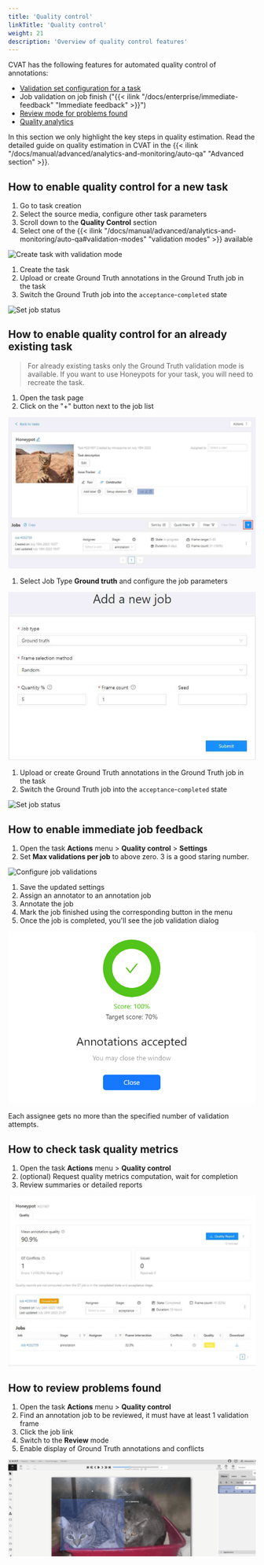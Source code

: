 ```yaml
---
title: 'Quality control'
linkTitle: 'Quality control'
weight: 21
description: 'Overview of quality control features'
---
```


CVAT has the following features for automated quality control of annotations:
- [Validation set configuration for a task](#how-to-enable-quality-control-for-a-new-task)
- Job validation on job finish ("{{< ilink "/docs/enterprise/immediate-feedback" "Immediate feedback" >}}")
- [Review mode for problems found](#how-to-review-problems-found)
- [Quality analytics](#how-to-check-task-quality-metrics)

In this section we only highlight the key steps in quality estimation.
Read the detailed guide on quality estimation in CVAT in the {{< ilink "/docs/manual/advanced/analytics-and-monitoring/auto-qa" "Advanced section" >}}.

## How to enable quality control for a new task

1. Go to task creation
1. Select the source media, configure other task parameters
1. Scroll down to the **Quality Control** section
1. Select one of the {{< ilink "/docs/manual/advanced/analytics-and-monitoring/auto-qa#validation-modes" "validation modes" >}} available

![Create task with validation mode](/images/honeypot09.jpg)

1. Create the task
1. Upload or create Ground Truth annotations in the Ground Truth job in the task
1. Switch the Ground Truth job into the `acceptance`-`completed` state

![Set job status](/images/honeypot10.jpg)

## How to enable quality control for an already existing task

> For already existing tasks only the Ground Truth validation mode is available. If you want
> to use Honeypots for your task, you will need to recreate the task.

1. Open the task page
1. Click on the "+" button next to the job list

![Create job](/images/honeypot01.jpg)

1. Select Job Type **Ground truth** and configure the job parameters

![Configure job parameters](/images/honeypot02.jpg)

1. Upload or create Ground Truth annotations in the Ground Truth job in the task
1. Switch the Ground Truth job into the `acceptance`-`completed` state

![Set job status](/images/honeypot10.jpg)

## How to enable immediate job feedback

1. Open the task **Actions** menu > **Quality control** > **Settings**
1. Set **Max validations per job** to above zero. 3 is a good staring number.

![Configure job validations](/images/immediate-feedback-settings-validations.jpg)

1. Save the updated settings
1. Assign an annotator to an annotation job
1. Annotate the job
1. Mark the job finished using the corresponding button in the menu
1. Once the job is completed, you'll see the job validation dialog

![Job validation successful](/images/immediate-feedback-accept.png)

Each assignee gets no more than the specified number of validation attempts.

## How to check task quality metrics

1. Open the task **Actions** menu > **Quality control**
1. (optional) Request quality metrics computation, wait for completion
1. Review summaries or detailed reports

![Quality Analytics page](/images/honeypot05.jpg)

## How to review problems found

1. Open the task **Actions** menu > **Quality control**
1. Find an annotation job to be reviewed, it must have at least 1 validation frame
1. Click the job link
1. Switch to the **Review** mode
1. Enable display of Ground Truth annotations and conflicts

![GT conflict](/images/honeypot06.gif)
